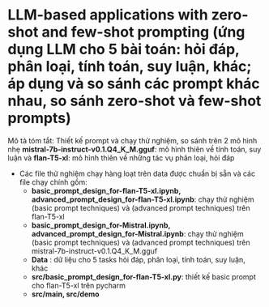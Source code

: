 # LLM-based applications with zero-shot and few-shot prompting (ứng dụng LLM cho 5 bài toán: hỏi đáp, phân loại, tính toán, suy luận, khác; áp dụng và so sánh các prompt khác nhau, so sánh zero-shot và few-shot prompts)
Mô tả tóm tắt: Thiết kế prompt và chạy thử nghiệm, so sánh trên 2 mô hình nhẹ 
**mistral-7b-instruct-v0.1.Q4_K_M.gguf**: mô hình thiên về tính toán, suy luận và **flan-T5-xl**: mô hình thiên về những tác vụ phân loại, hỏi đáp
- Các file thử nghiệm chạy hàng loạt trên data được chuẩn bị sẵn và các file chạy chính gồm:
  - **basic_prompt_design_for-flan-T5-xl.ipynb, advanced_prompt_design_for-flan-T5-xl.ipynb**: chạy thử nghiệm (basic prompt techniques) và (advanced prompt techniques) trên flan-T5-xl
  - **basic_prompt_design_for-Mistral.ipynb, advanced_prompt_design_for-Mistral.ipynb**: chạy thử nghiệm (basic prompt techniques) và (advanced prompt techniques) trên mistral-7b-instruct-v0.1.Q4_K_M.gguf
  - **Data** : dữ liệu cho 5 tasks hỏi đáp, phân loại, tính toán, suy luận, khác
  - **src/basic_prompt_design_for-flan-T5-xl.py**: thiết kế basic prompt cho flan-T5-xl trên pycharm
  - **src/main, src/demo**
